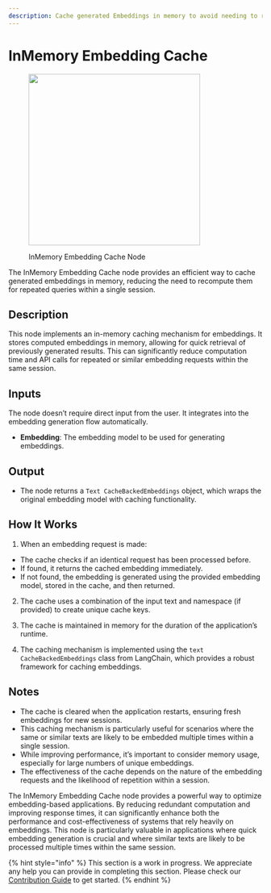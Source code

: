 ```yaml
---
description: Cache generated Embeddings in memory to avoid needing to recompute them.
---
```


# InMemory Embedding Cache

<figure><img src="../../../.gitbook/assets/image (1) (1) (1) (1) (1) (1) (1) (1) (1) (1) (1) (1) (1) (1) (1) (1).png" alt="" width="340"><figcaption><p>InMemory Embedding Cache Node</p></figcaption></figure>

The InMemory Embedding Cache node provides an efficient way to cache generated embeddings in memory, reducing the need to recompute them for repeated queries within a single session.

## Description

This node implements an in-memory caching mechanism for embeddings. It stores computed embeddings in memory, allowing for quick retrieval of previously generated results. This can significantly reduce computation time and API calls for repeated or similar embedding requests within the same session.

## Inputs

The node doesn’t require direct input from the user. It integrates into the embedding generation flow automatically.

* **Embedding**: The embedding model to be used for generating embeddings.

## Output

- The node returns a ```Text CacheBackedEmbeddings``` object, which wraps the original embedding model with caching functionality.


## How It Works

1. When an embedding request is made:

  - The cache checks if an identical request has been processed before.
  - If found, it returns the cached embedding immediately.
  - If not found, the embedding is generated using the provided embedding model, stored in the cache, and then returned.

2. The cache uses a combination of the input text and namespace (if provided) to create unique cache keys.

3. The cache is maintained in memory for the duration of the application’s runtime.

4. The caching mechanism is implemented using the ```text CacheBackedEmbeddings``` class from LangChain, which provides a robust framework for caching embeddings.


## Notes
- The cache is cleared when the application restarts, ensuring fresh embeddings for new sessions.
- This caching mechanism is particularly useful for scenarios where the same or similar texts are likely to be embedded multiple times within a single session.
- While improving performance, it’s important to consider memory usage, especially for large numbers of unique embeddings.
- The effectiveness of the cache depends on the nature of the embedding requests and the likelihood of repetition within a session.

The InMemory Embedding Cache node provides a powerful way to optimize embedding-based applications. By reducing redundant computation and improving response times, it can significantly enhance both the performance and cost-effectiveness of systems that rely heavily on embeddings. This node is particularly valuable in applications where quick embedding generation is crucial and where similar texts are likely to be processed multiple times within the same session.

{% hint style="info" %}
This section is a work in progress. We appreciate any help you can provide in completing this section. Please check our [Contribution Guide](../../../contributing/) to get started.
{% endhint %}
